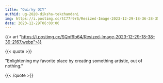 ```yaml
---
title: "Quirky DIY"
authid: ug-2020-diksha-tekchandani
img: https://i.postimg.cc/tC77r9rS/Resized-Image-2023-12-29-18-36-28-3559.webp
date: 2023-12-29T06:00:00
---
```


{{< art  "https://i.postimg.cc/SQnf9b64/Resized-Image-2023-12-29-18-38-39-2167.webp">}}

{{< quote >}}

"Enlightening my favorite place by creating something artistic, out of nothing."

{{< /quote >}}
